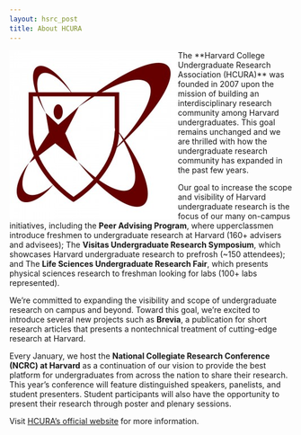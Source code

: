 ```yaml
---
layout: hsrc_post
title: About HCURA
---
```

<img src="/ncrc/images/hcura_logo.jpg" align="left"/>
The **Harvard College Undergraduate Research Association (HCURA)** was founded in 2007 upon the mission of building an interdisciplinary research community among Harvard undergraduates. This goal remains unchanged and we are thrilled with how the undergraduate research community has expanded in the past few years.

Our goal to increase the scope and visibility of Harvard undergraduate research is the focus of our many on-campus initiatives, including the **Peer Advising Program**, where upperclassmen introduce freshmen to undergraduate research at Harvard (160+ advisers and advisees); The **Visitas Undergraduate Research Symposium**, which showcases Harvard undergraduate research to prefrosh (~150 attendees); and The **Life Sciences Undergraduate Research Fair**, which presents physical sciences research to freshman looking for labs (100+ labs represented).

We’re committed to expanding the visibility and scope of undergraduate research on campus and beyond. Toward this goal, we’re excited to introduce several new projects such as **Brevia**, a publication for short research articles that presents a nontechnical treatment of cutting-edge research at Harvard.

Every January, we host the **National Collegiate Research Conference (NCRC) at Harvard** as a continuation of our vision to provide the best platform for undergraduates from across the nation to share their research. This year’s conference will feature distinguished speakers, panelists, and student presenters. Student participants will also have the opportunity to present their research through poster and plenary sessions.

Visit <a href="/index.html">HCURA’s official website</a> for more information.
